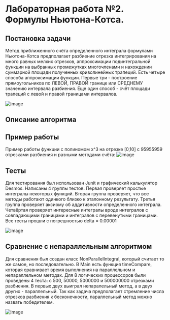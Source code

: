 # Лабораторная работа №2. Формулы Ньютона-Котса.
## Постановка задачи
Метод приближенного счёта определенного интеграла формулами Ньютона-Котса предполагает разбиение отрезка интегрирования на много равных мелких отрезков, аппроксимации подинтегральной функции на выбранных промежутках многочленами и нахождении суммарной площади полученных криволинейных трапеций. Есть четыре способа аппроксимации функции. Первые три - построение прямоугольников по ЛЕВОЙ, ПРАВОЙ границе или СРЕДНЕМУ значению интервала разбиения. Еще один способ - счёт площади трапеций с левой и правой границами интервалов.

![image](https://github.com/CrKot3/Parallel_2/assets/103645968/164f2f79-e811-42d4-891a-5579e0448f76)

## Описание алгоритма

## Пример работы
Пример работы функции с полиномом x^3 на отрезке [0,10] с 95955959 отрезками разбиения и разными методами счёта:
![image](https://github.com/CrKot3/Parallel_2/assets/103645968/697eea0f-dd81-4120-acfc-f2b15e7be85d)

## Тесты
Для тестирования был использован Junit и графический калькулятор Desmos. Написаны 4 группы тестов. Первая проверяет простые интегралы некоторых функций. Вторая группа проверяет, что все методы работают одинкого близко к эталонному результату. Третья группа проверяет аксиому об аддитивности определенного интеграла. Четвёртая проверяет интересные интегралы вроде интегралов с совпадающими границами и интегралов с перевенутыми границами. Все тесты прошли с погрешностью delta = 0.00001

![image](https://github.com/CrKot3/Parallel_2/assets/103645968/0e99d868-3d63-41e3-a461-b6372f3b0442)

## Сравнение с непараллельным алгоритмом
Для сравнения был создан класс NonParallelIntegral, который считает то же самое, но последовательно. В Main есть функция timeCompare, которая сравнивает время выполнения на параллельном и непараллельном методах. Для 8 логических процессоров были проведены 4 теста: с 500, 50000, 5000000 и 500000000 отрезками разбиения. В первых двух выиграл непаралельный метод, а в двух других - параллельный. Так как задача предполагает стремление числа отрезков разбиения к бесконечности, параллельный метод можно назвать победителем.

![image](https://github.com/CrKot3/Parallel_2/assets/103645968/9797e205-b9df-44d9-968a-52b364d220a8)
